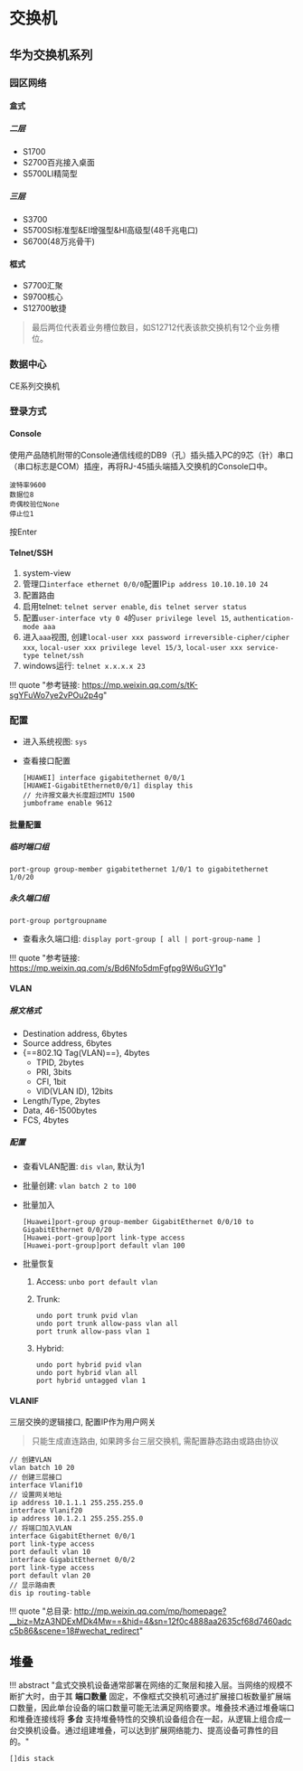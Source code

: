 # 交换机

## 华为交换机系列

### 园区网络

#### 盒式

##### 二层

- S1700
- S2700百兆接入桌面
- S5700LI精简型

##### 三层

- S3700
- S5700SI标准型&EI增强型&HI高级型(48千兆电口)
- S6700(48万兆骨干)

#### 框式

- S7700汇聚
- S9700核心
- S12700敏捷

> 最后两位代表着业务槽位数目，如S12712代表该款交换机有12个业务槽位。

### 数据中心

CE系列交换机

### 登录方式

#### Console

使用产品随机附带的Console通信线缆的DB9（孔）插头插入PC的9芯（针）串口（串口标志是COM）插座，再将RJ-45插头端插入交换机的Console口中。

```
波特率9600
数据位8
奇偶校验位None
停止位1
```

按Enter

#### Telnet/SSH

1. system-view
1. 管理口`interface ethernet 0/0/0`配置IP`ip address 10.10.10.10 24`
1. 配置路由
1. 启用telnet: `telnet server enable`, `dis telnet server status`
1. 配置`user-interface vty 0 4`的`user privilege level 15`, `authentication-mode aaa`
1. 进入`aaa`视图, 创建`local-user xxx password irreversible-cipher/cipher xxx`, `local-user xxx privilege level 15/3`, `local-user xxx service-type telnet/ssh`
1. windows运行: `telnet x.x.x.x 23`

!!! quote "参考链接: <https://mp.weixin.qq.com/s/tK-sgYFuWo7ye2vPOu2p4g>"

### 配置

- 进入系统视图: `sys`
- 查看接口配置

    ```
    [HUAWEI] interface gigabitethernet 0/0/1
    [HUAWEI-GigabitEthernet0/0/1] display this
    // 允许报文最大长度超过MTU 1500
    jumboframe enable 9612
    ```

#### 批量配置

##### 临时端口组

`port-group group-member gigabitethernet 1/0/1 to gigabitethernet 1/0/20`

##### 永久端口组

`port-group portgroupname`

- 查看永久端口组: `display port-group [ all | port-group-name ]`

!!! quote "参考链接: <https://mp.weixin.qq.com/s/Bd6Nfo5dmFgfpg9W6uGY1g>"

#### VLAN

##### 报文格式

- Destination address, 6bytes
- Source address, 6bytes
- {==802.1Q Tag(VLAN)==}, 4bytes
    - TPID, 2bytes
    - PRI, 3bits
    - CFI, 1bit
    - VID(VLAN ID), 12bits
- Length/Type, 2bytes
- Data, 46-1500bytes
- FCS, 4bytes

##### 配置

- 查看VLAN配置: `dis vlan`, 默认为1
- 批量创建: `vlan batch 2 to 100`
- 批量加入

    ```
    [Huawei]port-group group-member GigabitEthernet 0/0/10 to GigabitEthernet 0/0/20
    [Huawei-port-group]port link-type access
    [Huawei-port-group]port default vlan 100
    ```

- 批量恢复
    1. Access: `unbo port default vlan`
    1. Trunk:

        ```
        undo port trunk pvid vlan
        undo port trunk allow-pass vlan all
        port trunk allow-pass vlan 1
        ```

    1. Hybrid:

        ```
        undo port hybrid pvid vlan
        undo port hybrid vlan all
        port hybrid untagged vlan 1
        ```

#### VLANIF

三层交换的逻辑接口, 配置IP作为用户网关

> 只能生成直连路由, 如果跨多台三层交换机, 需配置静态路由或路由协议

```
// 创建VLAN
vlan batch 10 20
// 创建三层接口
interface Vlanif10
// 设置网关地址
ip address 10.1.1.1 255.255.255.0
interface Vlanif20
ip address 10.1.2.1 255.255.255.0
// 将端口加入VLAN
interface GigabitEthernet 0/0/1
port link-type access
port default vlan 10
interface GigabitEthernet 0/0/2
port link-type access
port default vlan 20
// 显示路由表
dis ip routing-table
```


!!! quote "总目录: <http://mp.weixin.qq.com/mp/homepage?__biz=MzA3NDExMDk4Mw==&hid=4&sn=12f0c4888aa2635cf68d7460adcc5b86&scene=18#wechat_redirect>"


## 堆叠

!!! abstract "盒式交换机设备通常部署在网络的汇聚层和接入层。当网络的规模不断扩大时，由于其 **端口数量** 固定，不像框式交换机可通过扩展接口板数量扩展端口数量，因此单台设备的端口数量可能无法满足网络要求。堆叠技术通过堆叠端口和堆叠连接线将 **多台** 支持堆叠特性的交换机设备组合在一起，从逻辑上组合成一台交换机设备。通过组建堆叠，可以达到扩展网络能力、提高设备可靠性的目的。"

```bash
[]dis stack
```
